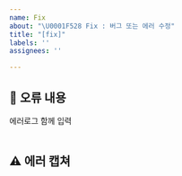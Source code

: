 ```yaml
---
name: Fix
about: "\U0001F528 Fix : 버그 또는 에러 수정"
title: "[fix]"
labels: ''
assignees: ''

---
```


## 🤔 오류 내용

에러로그 함께 입력  
<br>

## ⚠ 에러 캡쳐

<br>
